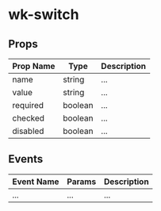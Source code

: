 # wk-switch

## Props

Prop Name | Type | Description
--- | --- | ---
name | string | ...
value | string | ...
required | boolean | ...
checked | boolean | ...
disabled | boolean | ...


## Events

Event Name | Params | Description
--- | --- | ---
... | ... | ...